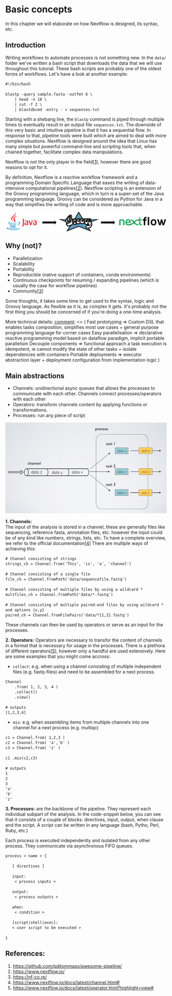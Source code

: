 # Basic concepts
In this chapter we will elaborate on how Nextflow is designed, its syntax, etc. 

## Introduction
Writing workflows to automate processes is not something new. In the `data/` folder we've written a bash script that downloads the data that we will use throughout this tutorial. These bash scripts are probably one of the oldest forms of workflows. Let's have a look at another example:

```
#!/bin/bash

blastp -query sample.fasta -outfmt 6 \
	| head -n 10 \
	| cut -f 2 \
	| blastdbcmd -entry - > sequences.txt
```
Starting with a shebang line, the `blastp` command is piped through multiple times to eventually result in an output file `sequences.txt`. The downside of this very basic and intuitive pipeline is that it has a sequential flow. In response to that, pipeline tools were built which are aimed to deal with more complex situations. Nextflow is designed around the idea that Linux has many simple but powerful command-line and scripting tools that, when chained together, facilitate complex data manipulations. 

Nextflow is not the only player in the field[[1](https://github.com/pditommaso/awesome-pipeline/)], however there are good reasons to opt for it. 

By definition, Nextflow is a reactive workflow framework and a programming Domain Specific Language that eases the writing of data-intensive computational pipelines[[2](https://www.nextflow.io/)]. Nextflow scripting is an extension of the Groovy programming language, which in turn is a super-set of the Java programming language. Groovy can be considered as Python for Java in a way that simplifies the writing of code and is more approachable. 

![language subset](img/java-groovy-nextflow.PNG)

## Why (not)?

+ Parallelization 
+ Scalability 
+ Portability
+ Reproducible (native support of containers, conda environments)
+ Continuous checkpoints for resuming / expanding pipelines (which is usually the case for workflow pipelines)
+ Community[[3](https://nf-co.re/)]

[comment]: <> (
Reproducibility, replicate results over time
Portability, run across different platforms
Scalability, deploy big distributed workloads
Usability, streamline execution and deployment of complex workloads, remove complexity instead of adding new one
Consistency, track changes and revisions consistently for code, config files and binary dependencies
)


Some thoughts, it takes some time to get used to the syntax, logic and Groovy language. As flexible as it is, as complex it gets. It's probably not the first thing you should be concerned of if you're doing a one-time analysis. 

More technical details:
[comment]: <> (
Fast prototyping => Custom DSL that enables tasks composition, simplifies most use cases + general purpose programming language for corner cases
Easy parallelisation => declarative reactive programming model based on dataflow paradigm, implicit portable parallelism
Decouple components => functional approach a task execution is idempotent, ie cannot modify the state of other tasks + isolate dependencies with containers
Portable deployments => executor abstraction layer + deployment configuration from implementation logic
)

## Main abstractions
- Channels: unidirectional async queues that allows the processes to communicate with each other. Channels connect processes/operators with each other
- Operators: transform channels content by applying functions or transformations. 
- Processes: run any piece of script


![channels-processes](img/process-channel.PNG)

**1. Channels:**  
The input of the analysis is stored in a channel, these are generally files like sequencing, reference fasta, annotation files, etc. however the input could be of any kind like numbers, strings, lists, etc. To have a complete overview, we refer to the official documentation[[4](https://www.nextflow.io/docs/latest/channel.html#)] There are multiple ways of achieving this:
```
# Channel consisting of strings
strings_ch = Channel.from('This', 'is', 'a', 'channel')

# Channel consisting of a single file
file_ch = Channel.fromPath('data/sequencefile.fastq')

# Channel consisting of multiple files by using a wildcard *
multfiles_ch = Channel.fromPath('data/*.fastq')

# Channel consisting of multiple paired-end files by using wildcard * and options {x,y}
paired_ch = Channel.fromFilePairs('data/*{1,2}.fastq')
```
These channels can then be used by operators or serve as an input for the processes.

**2. Operators:**
Operators are necessary to transfor the content of channels in a format that is necessary for usage in the processes. There is a plethora of different operators[[5](https://www.nextflow.io/docs/latest/operator.html?highlight=view#)], however only a handful are used extensively. Here are some examples that you might come accross:
- `collect`: e.g. when using a channel consisting of multiple independent files (e.g. fastq-files) and need to be assembled for a next process. 
```
Channel
    .from( 1, 2, 3, 4 )
    .collect()
    .view()

# outputs
[1,2,3,4]
```
- `mix`: e.g. when assembling items from multiple channels into one channel for a next process (e.g. multiqc)

```
c1 = Channel.from( 1,2,3 )
c2 = Channel.from( 'a','b' )
c3 = Channel.from( 'z' )

c1 .mix(c2,c3)

# outputs
1
2
3
'a'
'b'
'z'
```

**3. Processes:** are the backbone of the pipeline. They represent each individual subpart of the analysis. In the code-snippet below, you can see that it consists of a couple of blocks: directives, input, output, when clause and the script. A script can be written in any language (bash, Pytho, Perl, Ruby, etc.)

Each process is executed independently and isolated from any other process. They communicate via asynchronous FIFO queues.   

```
process < name > {

   [ directives ]

   input:
    < process inputs >

   output:
    < process outputs >

   when:
    < condition >

   [script|shell|exec]:
   < user script to be executed >

}
```

## References:
1. https://github.com/pditommaso/awesome-pipeline/
2. https://www.nextflow.io/
3. https://nf-co.re/
4. https://www.nextflow.io/docs/latest/channel.html#
5. https://www.nextflow.io/docs/latest/operator.html?highlight=view#
